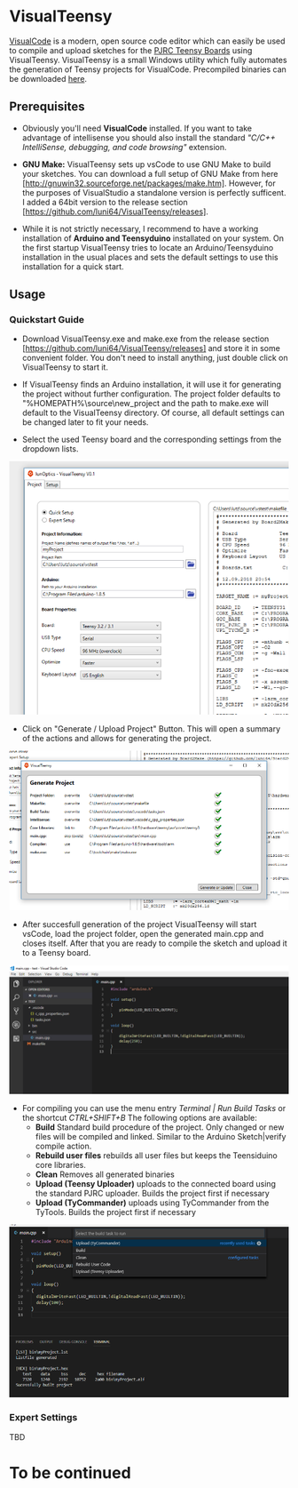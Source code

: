# VisualTeensy
[VisualCode](https://code.visualstudio.com/) is a modern, open source code editor which can easily be used to compile and upload sketches for the [PJRC Teensy Boards](https://www.pjrc.com/) using VisualTeensy. 
VisualTeensy is a small Windows utility which fully automates the generation of Teensy projects for VisualCode. 
Precompiled binaries can be downloaded [here](https://github.com/luni64/VisualTeensy/releases).

## Prerequisites
- Obviously you'll need **VisualCode** installed. If you want to take advantage of intellisense you should also install the standard <em>"C/C++ IntelliSense, debugging, and code browsing"</em> extension. 

- **GNU Make:** VisualTeensy sets up vsCode to use GNU Make to build your sketches. You can download a full setup of GNU Make from here [http://gnuwin32.sourceforge.net/packages/make.htm]. However, for the purposes of VisualStudio a standalone version is perfectly sufficent. I added a 64bit version to the release section [https://github.com/luni64/VisualTeensy/releases]. 

- While it is not strictly necessary, I recommend to have a working installation of  **Arduino and Teensyduino** installated on your system. On the first startup VisualTeensy tries to locate an Arduino/Teensyduino installation in the usual places and sets the default settings to use this installation for a quick start. 

## Usage
### Quickstart Guide
- Download VisualTeensy.exe and make.exe from the release section [https://github.com/luni64/VisualTeensy/releases] and store it in some convenient folder. You don't need to install anything, just double click on VisualTeensy to start it. 

- If VisualTeensy finds an Arduino installation, it will use it for generating the project without further configuration. The project folder defaults to "%HOMEPATH%\source\new_project and the path to make.exe will default to the VisualTeensy directory. Of course, all default settings can be changed later to fit your needs.

- Select the used Teensy board  and the corresponding settings from the dropdown lists.

![Quickstart](/media/quickSetupExample.PNG)

- Click on "Generate / Upload Project" Button. This will open a summary of the actions and allows for generating the project. 

![Generate](/media/generateDialog.PNG)

- After succesfull generation of the project VisualTeensy will start vsCode, load the project folder, open the generated main.cpp and closes itself. After that you are ready to compile the sketch and upload it to a Teensy board. 

![Generate](/media/folderView.PNG)

- For compiling you can use the menu entry *Terminal | Run Build Tasks* or the shortcut *CTRL+SHIFT+B* The following options are available: 
    - **Build** Standard build procedure of the project. Only changed or new files will be compiled and linked. Similar to the Arduino         Sketch|verify compile action. 
    - **Rebuild user files** rebuilds all user files but keeps the Teensiduino core libraries. 
    - **Clean** Removes all generated binaries
    - **Upload (Teensy Uploader)** uploads to the connected board using the standard PJRC uploader. Builds the project first if               necessary
    - **Upload (TyCommander)** uploads using TyCommander from the TyTools. Builds the project first if necessary

![Build](/media/build.PNG)

### Expert Settings
TBD







# To be continued
